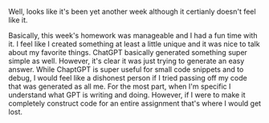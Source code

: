 Well, looks like it's been yet another week although it certianly doesn't feel like it. 

Basically, this week's homework was manageable and I had a fun time with it. I feel like I created something
at least a little unique and it was nice to talk about my favorite things. ChatGPT basically generated something super simple as well.
However, it's clear it was just trying to generate an easy answer. While ChaptGPT is super useful for small code snippets and to debug, 
I would feel like a dishonest person if I tried passing off my code that was generated as all me. For the most part, when I'm specific I 
understand what GPT is writing and doing. However, if I were to make it completely construct code for an entire assignment that's where I would get lost. 
